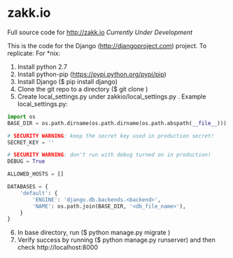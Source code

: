 # zakk.io
Full source code for http://zakk.io   *Currently Under Development*

This is the code for the Django (http://djangoproject.com) project. To replicate:
For *nix:
1. Install python 2.7
2. Install python-pip (https://pypi.python.org/pypi/pip)
3. Install Django ($ pip install django)
4. Clone the git repo to a directory ($ git clone <url>)
5. Create local_settings.py under zakkio/local_settings.py . Example local_settings.py:

```python
import os
BASE_DIR = os.path.dirname(os.path.dirname(os.path.abspath(__file__)))

# SECURITY WARNING: keep the secret key used in production secret!
SECRET_KEY = ''

# SECURITY WARNING: don't run with debug turned on in production!
DEBUG = True

ALLOWED_HOSTS = []

DATABASES = {
    'default': {
        'ENGINE': 'django.db.backends.<backend>',
        'NAME': os.path.join(BASE_DIR, '<db_file_name>'),
    }
}
```

6. In base directory, run ($ python manage.py migrate )
7. Verify success by running ($ python manage.py runserver) and then check http://localhost:8000
